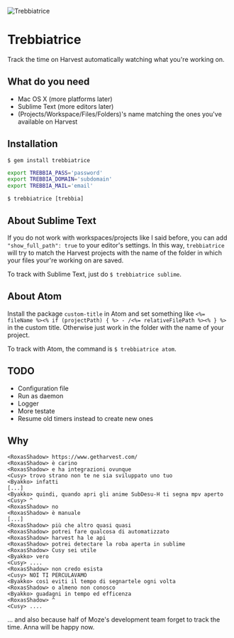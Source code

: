 ![Trebbiatrice](http://i.imgur.com/ZSVlfcR.jpg)

Trebbiatrice
============
Track the time on Harvest automatically watching what you're working on.

What do you need
----------------
- Mac OS X (more platforms later)
- Sublime Text (more editors later)
- (Projects/Workspace/Files/Folders)'s name matching the ones you've available on Harvest

Installation
------------
`$ gem install trebbiatrice`

```sh
export TREBBIA_PASS='password'
export TREBBIA_DOMAIN='subdomain'
export TREBBIA_MAIL='email'
```

`$ trebbiatrice [trebbia]`

About Sublime Text
------------------
If you do not work with workspaces/projects like I said before, you can add `"show_full_path": true` to your editor's settings. In this way, `trebbiatrice` will try to match the Harvest projects with the name of the folder in which your files your're working on are saved.

To track with Sublime Text, just do `$ trebbiatrice sublime`.

About Atom
----------
Install the package `custom-title` in Atom and set something like `<%= fileName %><% if (projectPath) { %> - /<%= relativeFilePath %><% } %>` in the custom title. Otherwise just work in the folder with the name of your project.

To track with Atom, the command is `$ trebbiatrice atom`.

TODO
----
- Configuration file
- Run as daemon
- Logger
- More testate
- Resume old timers instead to create new ones

Why
---
```
<RoxasShadow> https://www.getharvest.com/
<RoxasShadow> è carino
<RoxasShadow> e ha integrazioni ovunque
<Cusy> trovo strano non te ne sia sviluppato uno tuo
<Byakko> infatti
[...]
<Byakko> quindi, quando apri gli anime SubDesu-H ti segna mpv aperto
<Cusy> ^
<RoxasShadow> no
<RoxasShadow> è manuale
[...]
<RoxasShadow> più che altro quasi quasi
<RoxasShadow> potrei fare qualcosa di automatizzato
<RoxasShadow> harvest ha le api
<RoxasShadow> potrei detectare la roba aperta in sublime
<RoxasShadow> Cusy sei utile
<Byakko> vero
<Cusy> ....
<RoxasShadow> non credo esista
<Cusy> NOI TI PERCULAVAMO
<Byakko> così eviti il tempo di segnartele ogni volta
<RoxasShadow> o almeno non conosco
<Byakko> guadagni in tempo ed efficenza
<RoxasShadow> ^
<Cusy> ....
```

... and also because half of Moze's development team forget to track the time. Anna will be happy now.
